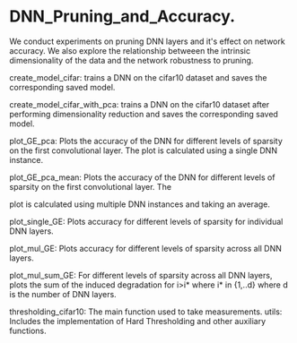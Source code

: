 # DNN_Pruning_and_Accuracy.
We conduct experiments on pruning DNN layers and it's effect on network accuracy. We also explore the relationship betweeen the intrinsic dimensionality of the data and the network robustness to pruning.

create_model_cifar: trains a DNN on the cifar10 dataset and saves the corresponding saved model.

create_model_cifar_with_pca: trains a DNN on the cifar10 dataset after performing dimensionality reduction and saves the corresponding saved model.

plot_GE_pca: Plots the accuracy of the DNN for different levels of sparsity on the first convolutional layer. The plot is calculated using a single DNN instance.

plot_GE_pca_mean: Plots the accuracy of the DNN for different levels of sparsity on the first convolutional layer. The 

plot is calculated using multiple DNN instances and taking an average.

plot_single_GE: Plots accuracy for different levels of sparsity for individual DNN layers.

plot_mul_GE: Plots accuracy for different levels of sparsity across all DNN layers.

plot_mul_sum_GE: For different levels of sparsity across all DNN layers, plots the sum of the induced degradation for i>i\* where i\* in \{1,..d\} where d is the number of DNN layers.

thresholding_cifar10: The main function used to take measurements.
utils: Includes the implementation of Hard Thresholding and other auxiliary functions.




